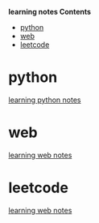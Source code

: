 **learning notes Contents**
<!-- TOC -->

- [python](#python)
- [web](#web)
- [leetcode](#leetcode)

<!-- /TOC -->

# python
[learning python notes](pythonNotes/README.md)
# web
[learning web notes](webNotes/README.md)
# leetcode
[learning web notes](leetcodeNotes/README.md)